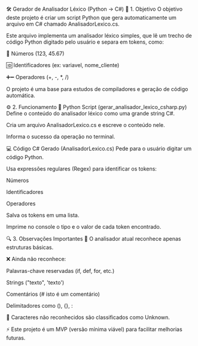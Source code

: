 🛠️ Gerador de Analisador Léxico (Python → C#)
📌 1. Objetivo
O objetivo deste projeto é criar um script Python que gera automaticamente um arquivo em C# chamado AnalisadorLexico.cs.

Este arquivo implementa um analisador léxico simples, que lê um trecho de código Python digitado pelo usuário e separa em tokens, como:

🔢 Números (123, 45.67)

🆔 Identificadores (ex: variavel, nome_cliente)

➕➖ Operadores (+, -, *, /)

O projeto é uma base para estudos de compiladores e geração de código automática.

⚙️ 2. Funcionamento
🐍 Python Script (gerar_analisador_lexico_csharp.py)
Define o conteúdo do analisador léxico como uma grande string C#.

Cria um arquivo AnalisadorLexico.cs e escreve o conteúdo nele.

Informa o sucesso da operação no terminal.

💻 Código C# Gerado (AnalisadorLexico.cs)
Pede para o usuário digitar um código Python.

Usa expressões regulares (Regex) para identificar os tokens:

Números

Identificadores

Operadores

Salva os tokens em uma lista.

Imprime no console o tipo e o valor de cada token encontrado.

🔍 3. Observações Importantes
🚧 O analisador atual reconhece apenas estruturas básicas.

❌ Ainda não reconhece:

Palavras-chave reservadas (if, def, for, etc.)

Strings ("texto", 'texto')

Comentários (# isto é um comentário)

Delimitadores como (), {}, :

🔎 Caracteres não reconhecidos são classificados como Unknown.

⚡ Este projeto é um MVP (versão mínima viável) para facilitar melhorias futuras.
